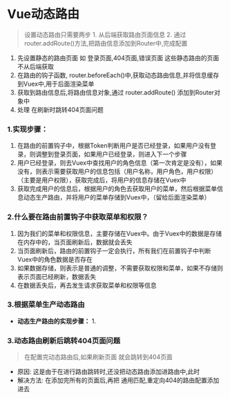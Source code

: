 

# Vue动态路由

> 设置动态路由只需要两步 1. 从后端获取路由页面信息 2. 通过 router.addRoute()方法,把路由信息添加到Router中,完成配置

1. 先设置静态的路由页面 如 登录页面,404页面,错误页面 这些静态路由的页面不从后端获取
2. 在路由的钩子函数, router.beforeEach()中,获取动态路由信息,并将信息缓存到Vuex中,用于后面渲染菜单
3. 获取到路由信息后,将路由信息对象,通过 router.addRoute() 添加到Router对象中
4. 处理 在刷新时跳转404页面问题



### 1.实现步骤：

1. 在路由的前置钩子中，根据Token判断用户是否已经登录，如果用户没有登录，则调整到登录页面，如果用户已经登录，则进入下一个步骤
2. 用户已经登录，则去Vuex中查找用户的角色信息（第一次肯定是没有），如果没有，则表示需要获取用户的信息包括（用户名称，用户角色，用户权限）（主要是用户权限），获取完成后，将用户的信息存储在Vuex中
3. 获取完成用户的信息后，根据用户的角色去获取用户的菜单，然后根据菜单信息动态生产路由，并将用户的菜单存储到Vuex中，（留给后面渲染菜单）

### 2.什么要在路由前置钩子中获取菜单和权限？

1. 因为我们的菜单和权限信息，主要存储在Vuex中。由于Vuex中的数据是存储在内存中的，当页面刷新后，数据就会丢失
2. 当页面刷新后，路由的前置钩子一定会执行，所有我们在前置钩子中判断Vuex中的角色数据是否存在
3. 如果数据存储，则表示是普通的调整，不需要获取权限和菜单，如果不存储则表示页面已经刷新，数据丢失
4. 在数据丢失后，再去发生请求获取菜单和权限等信息



### 3.根据菜单生产动态路由

- **动态生产路由的实现步骤：**
  1. 

### 3.动态路由刷新后跳转404页面问题

> 在配置完动态路由后,如果刷新页面 就会跳转到404页面

- 原因: 这是由于在进行路由跳转时,还没把动态路由添加进路由中,此时
- 解决方法: 在添加完所有的页面后,再把 通用匹配,重定向404的路由配置添加进去

